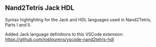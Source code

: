 ## Nand2Tetris Jack HDL

Syntax highlighting for the Jack and HDL languages used in Nand2Tetris, Parts I and II.

Added Jack language definitions to this VSCode extension: https://github.com/roblourens/vscode-nand2tetris-hdl